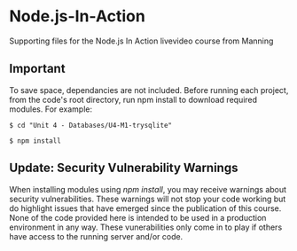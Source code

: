 # Node.js-In-Action
Supporting files for the Node.js In Action livevideo course from Manning

## Important
To save space, dependancies are not included. Before running each project, from the code's root directory, run npm install to download required modules. For example:

`$ cd "Unit 4 - Databases/U4-M1-trysqlite"`

`$ npm install`


## Update: Security Vulnerability Warnings

When installing modules using *npm install*, you may receive warnings about security vulnerabilities. These warnings will not stop your code working but do highlight issues
that have emerged since the publication of this course. None of the code provided here is intended to be used in a production environment in any way. These vunerabilities
only come in to play if others have access to the running server and/or code.
